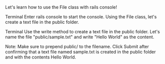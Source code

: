 Let's learn how to use the File class with rails console!
    
Terminal
Enter rails console to start the console.
Using the File class, let's create a text file in the public folder.
    
Terminal
Use the write method to create a text file in the public folder.
Let's name the file "public/sample.txt" and write "Hello World" as the content.  
 
Note:
Make sure to prepend public/ to the filename.
Click Submit after confirming that a text file named sample.txt is created in the public folder and with the contents Hello World.
